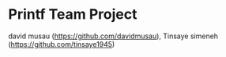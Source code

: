 # Printf Team Project 
david musau (https://github.com/davidmusau), Tinsaye simeneh (https://github.com/tinsaye1945)
